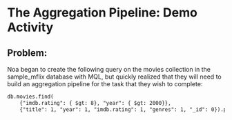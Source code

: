 # The Aggregation Pipeline: Demo Activity

## Problem:

Noa began to create the following query on the movies collection in the sample_mflix database with MQL, but quickly realized that they will need to build an aggregation pipeline for the task that they wish to complete:

```txt
db.movies.find(
    {"imdb.rating": { $gt: 8}, "year": { $gt: 2000}},
    {"title": 1, "year": 1, "imdb.rating": 1, "genres": 1, "_id": 0}).pretty()
```